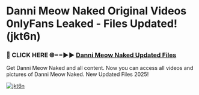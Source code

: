 # Danni Meow Naked Original Videos 0nlyFans Leaked - Files Updated! (jkt6n)

<h3>🔴 CLICK HERE 🌐==►► <a href="https://tinyurl.com/up5wt9bj" rel="nofollow">Danni Meow Naked Updated Files</a></h3>

Get Danni Meow Naked and all content. Now you can access all videos and pictures of Danni Meow Naked. New Updated Files 2025!

[![jkt6n](https://i.imgur.com/ABiUzMV.gif)](https://tinyurl.com/up5wt9bj)
